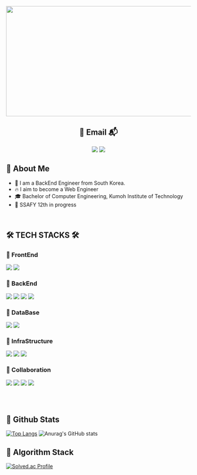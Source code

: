 <a href="https://www.gitanimals.org/en_US?utm_medium=image&utm_source=YDaewon&utm_content=farm">
<img
  src="https://render.gitanimals.org/farms/YDaewon"
  width="600"
  height="300"
/>
</a>

<div align=center>
 
## :incoming_envelope: Email :mailbox_with_mail:
<a href="mailto:dideodnjs9860@gmail.com"><img src="https://img.shields.io/badge/Gmail-d14836?style=flat-square&logo=Gmail&logoColor=white&link=dideodnjs9860@gmail.com"/></a>
<a href="mailto:qkqh9860@naver.com"><img src="https://img.shields.io/badge/Naver-03C75A?style=flat-square&logo=naver&logoColor=white&link=qkqh9860@naver.com"/></a>

</div>

  ## 👀 About Me
  - :raising_hand: I am a BackEnd Engineer from South Korea.
  - :fire: I aim to become a Web Engineer
  - :mortar_board: Bachelor of Computer Engineering, Kumoh Institute of Technology
  - :gem: SSAFY 12th in progress 

<br>


## 🛠️ TECH STACKS 🛠️

### 🚀 FrontEnd
<img src="https://img.shields.io/badge/javascript-F7DF1E?style=for-the-badge&logo=javascript&logoColor=black"> <img src="https://img.shields.io/badge/vue.js-4FC08D?style=for-the-badge&logo=vue.js&logoColor=white"> 

### 🚀 BackEnd
<img src="https://img.shields.io/badge/spring-6DB33F?style=for-the-badge&logo=spring&logoColor=white">  <img src="https://img.shields.io/badge/spring boot-6DB33F?style=for-the-badge&logo=springboot&logoColor=white"/> <img src="https://img.shields.io/badge/hibernate-59666C?style=for-the-badge&logo=hibernate&logoColor=white"/> <img src="https://img.shields.io/badge/mybatis-4479A1?style=for-the-badge&logo=mybatis&logoColor=white"/>

### 🚀 DataBase
<img src="https://img.shields.io/badge/mysql-4479A1?style=for-the-badge&logo=mysql&logoColor=white"> <img src="https://img.shields.io/badge/redis-FF4438?style=for-the-badge&logo=redis&logoColor=white">

### 🚀 InfraStructure
<img src="https://img.shields.io/badge/linux-FCC624?style=for-the-badge&logo=linux&logoColor=black"> <img src="https://img.shields.io/badge/docker-2496ED?style=for-the-badge&logo=docker&logoColor=white"> <img src="https://img.shields.io/badge/nginx-009639?style=for-the-badge&logo=nginx&logoColor=white">

### 🚀 Collaboration
<img src="https://img.shields.io/badge/git-F05032?style=for-the-badge&logo=git&logoColor=white"> <img src="https://img.shields.io/badge/jira-0052CC?style=for-the-badge&logo=jira&logoColor=white"> <img src="https://img.shields.io/badge/notion-000000?style=for-the-badge&logo=notion&logoColor=white"> <img src="https://img.shields.io/badge/swagger-85EA2D?style=for-the-badge&logo=swagger&logoColor=white">

<br/>
<br/>

 ## 🤔 Github Stats
[![Top Langs](https://github-readme-stats.vercel.app/api/top-langs/?username=YDaewon)](https://github.com/anuraghazra/github-readme-stats)
![Anurag's GitHub stats](https://github-readme-stats.vercel.app/api?username=YDaewon&show_icons=true&theme=blueberry) 


 ## :bug: Algorithm Stack
[![Solved.ac Profile](http://mazassumnida.wtf/api/v2/generate_badge?boj=qkqh9779)](https://solved.ac/qkqh9779/)
<!--
**YDaewon/YDaewon** is a ✨ _special_ ✨ repository because its `README.md` (this file) appears on your GitHub profile.

Here are some ideas to get you started:

- 🔭 I’m currently working on ...
- 🌱 I’m currently learning ...
- 👯 I’m looking to collaborate on ...
- 🤔 I’m looking for help with ...
- 💬 Ask me about ...
- 📫 How to reach me: ...
- 😄 Pronouns: ...
- ⚡ Fun fact: ...
-->
